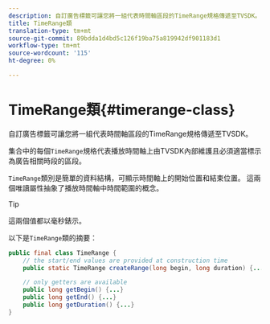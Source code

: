 ```yaml
---
description: 自訂廣告標籤可讓您將一組代表時間軸區段的TimeRange規格傳遞至TVSDK。
title: TimeRange類
translation-type: tm+mt
source-git-commit: 89bdda1d4bd5c126f19ba75a819942df901183d1
workflow-type: tm+mt
source-wordcount: '115'
ht-degree: 0%

---
```



# TimeRange類{#timerange-class}

自訂廣告標籤可讓您將一組代表時間軸區段的TimeRange規格傳遞至TVSDK。

<!--<a id="section_42EB6D62627A424ABA250E3246EFEFC3"></a>-->

集合中的每個`TimeRange`規格代表播放時間軸上由TVSDK內部維護且必須適當標示為廣告相關時段的區段。

`TimeRange`類別是簡單的資料結構，可顯示時間軸上的開始位置和結束位置。 這兩個唯讀屬性抽象了播放時間軸中時間範圍的概念。

>[!TIP]
>
>這兩個值都以毫秒錶示。

以下是`TimeRange`類的摘要：

```java
public final class TimeRange {
    // the start/end values are provided at construction time
    public static TimeRange createRange(long begin, long duration) {...} 

    // only getters are available
    public long getBegin() {...} 
    public long getEnd() {...} 
    public long getDuration() {...}
}
```

